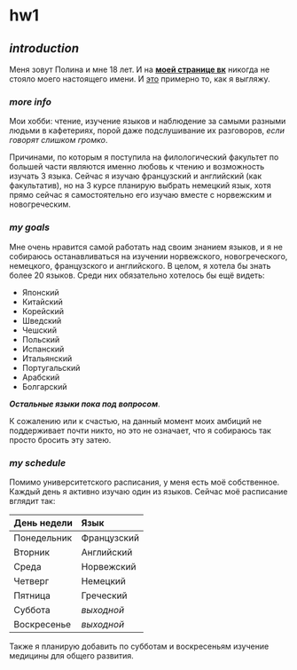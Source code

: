 # **hw1**
## *introduction*

Меня зовут Полина и мне 18 лет. И на [**моей странице вк**](https://vk.com/amberwr) никогда не стояло моего настоящего имени. И [это](https://pp.userapi.com/c834203/v834203474/47265/qwpXCy_jlPs.jpg) примерно то, как я выгляжу.

### *more info*

Мои хобби: чтение, изучение языков и наблюдение за самыми разными людьми в кафетериях, порой даже подслушивание их разговоров, *если говорят слишком громко*. 

Причинами, по которым я поступила на филологический факультет по большей части являются именно любовь к чтению и возможность изучать 3 языка. 
Сейчас я изучаю французский и английский (как факультатив), но на 3 курсе планирую выбрать немецкий язык, хотя прямо сейчас я самостоятельно его изучаю вместе с норвежским и новогреческим. 

### *my goals*

Мне очень нравится самой работать над своим знанием языков, и я не собираюсь останавливаться на изучении норвежского, новогреческого, немецкого, французского и английского. В целом, я хотела бы знать более 20 языков. Среди них обязательно хотелось бы ещё видеть:

* Японский
* Китайский
* Корейский
* Шведский
* Чешский
* Польский
* Испанский
* Итальянский
* Португальский
* Арабский
* Болгарский

***Остальные языки пока под вопросом***. 

К сожалению или к счастью, на данный момент моих амбиций не поддерживает почти никто, но это не означает, что я собираюсь так просто бросить эту затею.

### *my schedule*

Помимо университетского расписания, у меня есть моё собственное. Каждый день я активно изучаю один из языков. Сейчас моё расписание вглядит так:


|День недели| Язык|
|:----------|:----|
|Понедельник|Французский|
|Вторник|Английский|
|Среда|Норвежский|
|Четверг|Немецкий|
|Пятница|Греческий|
|Суббота|*выходной*|
|Воскресенье|*выходной*|

Также я планирую добавить по субботам и воскресеньям изучение медицины для общего развития. 
